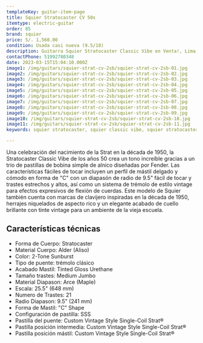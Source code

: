 ```yaml
---
templateKey: guitar-item-page
title: Squier Stratocaster CV 50s
itemtype: electric-guitar
order: 85
brand: squier
price: S/. 1,560.00
condition: Usada casi nueva (9.5/10)
description: Guitarra Squier Stratocaster Classic Vibe en Venta!, Lima, Peru
contactPhone: 51992780348
date: 2023-03-15T15:04:10.000Z
image1: /img/guitars/squier-strat-cv-2sb/squier-strat-cv-2sb-01.jpg
image2: /img/guitars/squier-strat-cv-2sb/squier-strat-cv-2sb-02.jpg
image3: /img/guitars/squier-strat-cv-2sb/squier-strat-cv-2sb-03.jpg
image4: /img/guitars/squier-strat-cv-2sb/squier-strat-cv-2sb-04.jpg
image5: /img/guitars/squier-strat-cv-2sb/squier-strat-cv-2sb-05.jpg
image6: /img/guitars/squier-strat-cv-2sb/squier-strat-cv-2sb-06.jpg
image7: /img/guitars/squier-strat-cv-2sb/squier-strat-cv-2sb-07.jpg
image8: /img/guitars/squier-strat-cv-2sb/squier-strat-cv-2sb-08.jpg
image9: /img/guitars/squier-strat-cv-2sb/squier-strat-cv-2sb-09.jpg
image10: /img/guitars/squier-strat-cv-2sb/squier-strat-cv-2sb-10.jpg
image11: /img/guitars/squier-strat-cv-2sb/squier-strat-cv-2sb-11.jpg
keywords: squier stratocaster, squier classic vibe, squier stratocaster classic vibe

---
```

Una celebración del nacimiento de la Strat en la década de 1950, la Stratocaster Classic Vibe de los años 50 crea un tono increíble gracias a un trío de pastillas de bobina simple de alnico diseñadas por Fender. Las características fáciles de tocar incluyen un perfil de mástil delgado y cómodo en forma de "C" con un diapasón de radio de 9.5" fácil de tocar y trastes estrechos y altos, así como un sistema de trémolo de estilo vintage para efectos expresivos de flexión de cuerdas. Este modelo de Squier también cuenta con marcas de clavijero inspiradas en la década de 1950, herrajes niquelados de aspecto rico y un elegante acabado de cuello brillante con tinte vintage para un ambiente de la vieja escuela.

## Características técnicas

* Forma de Cuerpo: Stratocaster
* Material Cuerpo: Alder (Aliso)
* Color: 2-Tone Sunburst
* Tipo de puente: trémolo clásico
* Acabado Mastil: Tinted Gloss Urethane
* Tamaño trastes: Medium Jumbo
* Material Diapason: Arce (Maple)
* Escala: 25.5" (648 mm)
* Numero de Trastes: 21
* Radio Diapason: 9.5" (241 mm)
* Forma de Mastil: "C" Shape
* Configuración de pastilla: SSS
* Pastilla del puente: Custom Vintage Style Single-Coil Strat®
* Pastilla posición intermedia: Custom Vintage Style Single-Coil Strat®
* Pastilla posición mástil: Custom Vintage Style Single-Coil Strat®